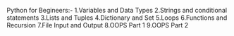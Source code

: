 Python for Begineers:-
1.Variables and Data Types
2.Strings and conditional statements
3.Lists and Tuples
4.Dictionary and Set
5.Loops
6.Functions and Recursion
7.File Input and Output
8.OOPS Part 1
9.OOPS Part 2

